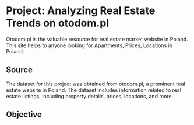 # Project: Analyzing Real Estate Trends on otodom.pl
Otodom.pl is the valuable resource for real estate market website in Poland. This site helps to anyone looking for Apartments, Prices, Locations in Poland.

## Source
The dataset for this project was obtained from otodom.pl, a prominent real estate website in Poland. 
The dataset includes information related to real estate listings, including property details, prices, locations, and more. 

## Objective
